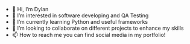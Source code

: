- 👋 Hi, I’m Dylan
- 👀 I’m interested in software developing and QA Testing
- 🌱 I’m currently learning Python and useful frameworks
- 💞️ I’m looking to collaborate on different projects to enhance my skills
- 📫 How to reach me you can find social media in my portfolio!

<!---
dyylansss/dyylansss is a ✨ special ✨ repository because its `README.md` (this file) appears on your GitHub profile.
You can click the Preview link to take a look at your changes.
--->
